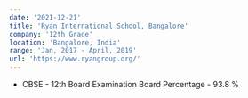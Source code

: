 ```yaml
---
date: '2021-12-21'
title: 'Ryan International School, Bangalore'
company: '12th Grade'
location: 'Bangalore, India'
range: 'Jan, 2017 - April, 2019'
url: 'https://www.ryangroup.org/'
---
```


- CBSE - 12th Board Examination Board Percentage - 93.8 %
